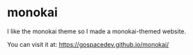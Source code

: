 # monokai
I like the monokai theme so I made a monokai-themed website.

You can visit it at: https://gospacedev.github.io/monokai/
